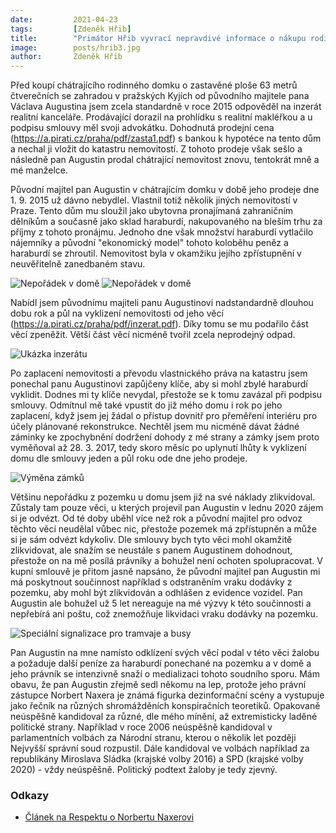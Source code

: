 ```yaml
---
date:         2021-04-23
tags:         [Zdeněk Hřib]
title:        "Primátor Hřib vyvrací nepravdivé informace o nákupu rodinného domu"
image: 	      posts/hrib3.jpg
author:       Zdeněk Hřib
---
```


Před koupí chátrajícího rodinného domku o zastavěné ploše 63 metrů čtverečních se zahradou v pražských Kyjích od původního majitele pana Václava Augustina jsem zcela standardně v roce 2015 odpověděl na inzerát realitní kanceláře. Prodávající dorazil na prohlídku s realitní makléřkou a u podpisu smlouvy měl svoji advokátku. Dohodnutá prodejní cena (https://a.pirati.cz/praha/pdf/zasta1.pdf) s bankou k hypotéce na tento dům a nechal ji vložit do katastru nemovitostí. Z tohoto prodeje však sešlo a následně pan Augustin prodal chátrající nemovitost znovu, tentokrát mně a mé manželce. 

Původní majitel pan Augustin v chátrajícím domku v době jeho prodeje dne 1. 9. 2015 už dávno nebydlel. Vlastnil totiž několik jiných nemovitostí v Praze. Tento dům mu sloužil jako ubytovna pronajímaná zahraničním dělníkům a současně jako sklad haraburdí, nakupovaného na bleším trhu za příjmy z tohoto pronájmu. Jednoho dne však množství haraburdí vytlačilo nájemníky a původní "ekonomický model" tohoto koloběhu peněz a haraburdí se zhroutil. Nemovitost byla v okamžiku jejího zpřístupnění v neuvěřitelně zanedbaném stavu. 

![Nepořádek v domě](https://a.pirati.cz/praha/img/posts/v-dome-2.jpeg "Nepořádek v domě")
![Nepořádek v domě](https://a.pirati.cz/praha/img/posts/v-dome-1.jpeg "Nepořádek okolo domu")

Nabídl jsem původnímu majiteli panu Augustinovi nadstandardně dlouhou dobu rok a půl na vyklizení nemovitosti od jeho věcí (https://a.pirati.cz/praha/pdf/inzerat.pdf). Díky tomu se mu podařilo část věcí zpeněžit. Větší část věcí nicméně tvořil zcela neprodejný odpad.
 
![Ukázka inzerátu](https://a.pirati.cz/praha/img/posts/inzerat-auto.jpg "Ukázka inzerátu")

Po zaplacení nemovitosti a převodu vlastnického práva na katastru jsem ponechal panu Augustinovi zapůjčeny klíče, aby si mohl zbylé haraburdí vyklidit. Dodnes mi ty klíče nevydal, přestože se k tomu zavázal při podpisu smlouvy. Odmítnul mě také vpustit do již mého domu i rok po jeho zaplacení, když jsem jej žádal o přístup dovnitř pro přeměření interiéru pro účely plánované rekonstrukce. Nechtěl jsem mu nicméně dávat žádné záminky ke zpochybnění dodržení dohody z mé strany a zámky jsem proto vyměňoval až 28. 3. 2017, tedy skoro měsíc po uplynutí lhůty k vyklizení domu dle smlouvy jeden a půl roku ode dne jeho prodeje. 

![Výměna zámků](https://a.pirati.cz/praha/img/posts/zamky.jpeg "Účtenka za výměnu zámků")

Většinu nepořádku z pozemku u domu jsem již na své náklady zlikvidoval. Zůstaly tam pouze věci, u kterých projevil pan Augustin v lednu 2020 zájem si je odvézt. Od té doby uběhl více než rok a původní majitel pro odvoz těchto věcí neudělal vůbec nic, přestože pozemek má zpřístupněn a může si je sám odvézt kdykoliv. Dle smlouvy bych tyto věci mohl okamžitě zlikvidovat, ale snažím se neustále s panem Augustinem dohodnout, přestože on na mě posílá právníky a bohužel není ochoten spolupracovat. V kupní smlouvě je přitom jasně napsáno, že původní majitel pan Augustin mi má poskytnout součinnost například s odstraněním vraku dodávky z pozemku, aby mohl být zlikvidován a odhlášen z evidence vozidel. Pan Augustin ale bohužel už 5 let nereaguje na mé výzvy k této součinnosti a nepřebírá ani poštu, což znemožňuje likvidaci vraku dodávky na pozemku. 

![Speciální signalizace pro tramvaje a busy](https://a.pirati.cz/praha/img/posts/neprevzaty-dopis.jpeg "Nepřevzatý dopis")

Pan Augustin na mne namísto odklízení svých věcí podal v této věci žalobu a požaduje další peníze za haraburdí ponechané na pozemku a v domě a jeho právník se intenzivně snaží o medializaci tohoto soudního sporu. Mám obavu, že pan Augustin zřejmě sedl někomu na lep, protože jeho právní zástupce Norbert Naxera je známá figurka dezinformační scény a vystupuje jako řečník na různých shromážděních konspiračních teoretiků. Opakovaně neúspěšně kandidoval za různé, dle mého mínění, až extremisticky laděné politické strany. Například v roce 2006 neúspěšně kandidoval v parlamentních volbách za Národní stranu, kterou o několik let později Nejvyšší správní soud rozpustil. Dále kandidoval ve volbách například za republikány Miroslava Sládka (krajské volby 2016) a SPD (krajské volby 2020) - vždy neúspěšně. Politický podtext žaloby je tedy zjevný. 

### Odkazy 

* [Článek na Respektu o Norbertu Naxerovi](https://gisat.blog.respekt.cz/norbert-naxera-jako-bezpartajnik-neuspesne-kandidoval-za-krajne-pravicovou-narodni-stranu-nyni-kandiduje-za-spd/)
